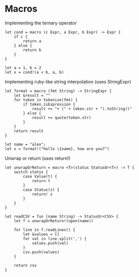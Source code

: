 # Macros

Implementing the ternary operator

    let cond = macro (c Expr, a Expr, b Expr) -> Expr {
        if c {
            return a
        } else {
            return b
        }
    }

    let a = 1, b = 2
    let x = cond!(a < b, a, b)

Implementing ruby-like string interpolation (uses StringExpr)

    let format = macro (fmt String) -> StringExpr {
        let &result = ""
        for token in tokenize(fmt) {
            if token.isExpression {
                result += "+ (" + token.str + ").toString()"
            } else {
                result += quote(token.str)
            }
        }
        return result
    }

    let name = "alex";
    let x = format!("hello \{name}, how are you?")

Unwrap or return (uses return!)

    let unwrapOrReturn = macro <T>(status StatusOr<T>) -> T {
        switch status {
            case Value(t) {
                return t
            }
            case Status(s) {
                return! s
            }
        }
    }

    let readCSV = fun (name String) -> StatusOr<CSV> {
        let f = unwrapOrReturn!(open(name))

        for line in f.readLines() {
            let &values = []
            for val in line.split(',') {
                values.push(val)
            }
            csv.push(values)
        }

        return csv
    }
